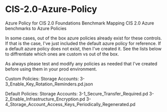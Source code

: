 # CIS-2.0-Azure-Policy
Azure Policy for CIS 2.0 Foundations Benchmark
Mapping CIS 2.0 Azure benchmarks to Azure Policies

In some cases, out of the box azure policies already exist for these controls. If that is the case, I've just included the default azure policy for reference. If a default azure policy does not exist, then I've created it. See the lists below to diffrentiate which ones are custom vs out of the box.

As always please test and modify any policies as needed that I've created before using them in your prod environment.

Custom Policies:
  Storage Accounts:
    3-3_Enable_Key_Rotation_Reminders.pd.json

Default Policies:
  Storage Accounts:
    3-1_Secure_Transfer_Required.pd
    3-2_Enable_Infrastructure_Encryption.pd
    3-4_Storage_Account_Access_Keys_Periodically_Regenerated.pd